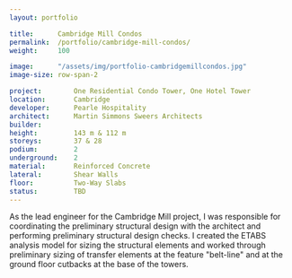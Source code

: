 ```yaml
---
layout: portfolio

title:      Cambridge Mill Condos
permalink:  /portfolio/cambridge-mill-condos/
weight:     100

image:      "/assets/img/portfolio-cambridgemillcondos.jpg"
image-size: row-span-2

project:        One Residential Condo Tower, One Hotel Tower
location:       Cambridge
developer:      Pearle Hospitality
architect:      Martin Simmons Sweers Architects
builder:        
height:         143 m & 112 m
storeys:        37 & 28
podium:         2
underground:    2
material:       Reinforced Concrete
lateral:        Shear Walls
floor:          Two-Way Slabs
status:         TBD
---
```


<div id="content">
    <p>As the lead engineer for the Cambridge Mill project, I was responsible for coordinating the preliminary structural design with the architect and performing preliminary structural design checks. I created the ETABS analysis model for sizing the structural elements and worked through preliminary sizing of transfer elements at the feature "belt-line" and at the ground floor cutbacks at the base of the towers.</p>
</div>